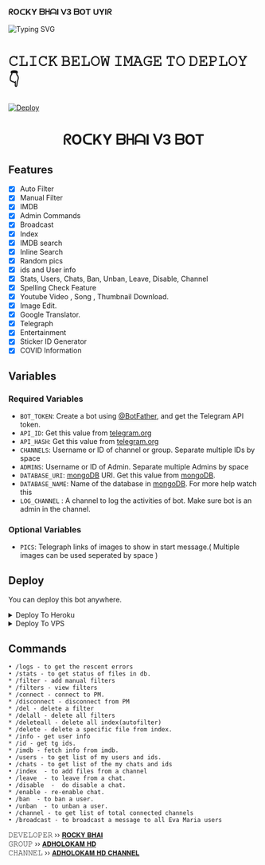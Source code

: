 ### ᖇOᑕKY ᗷᕼᗩI ᐯ3 ᗷOT ᑌYIᖇ

![Typing SVG](https://readme-typing-svg.herokuapp.com/?lines=𝕂𝔼ℝ𝔸𝕃𝔸+𝕊𝔼ℝ;𝗖𝗿𝗲𝗮𝘁𝗲𝗱+𝗕𝘆+𝔽𝕃𝕌𝔽𝔽𝕐+𝕊𝔼ℝ)</p>
# 𝙲𝙻𝙸𝙲𝙺 𝙱𝙴𝙻𝙾𝚆 𝙸𝙼𝙰𝙶𝙴 𝚃𝙾 𝙳𝙴𝙿𝙻𝙾𝚈 👇


[![Deploy](https://telegra.ph/file/e212be20adfc3be542760.jpg)](https://heroku.com/deploy?template=https://github.com/TEAM-FLUFFY/RockyBhaiFilterBot)


</p>
<h1 align="center">
  <b>ᖇOᑕKY ᗷᕼᗩI ᐯ3 ᗷOT</b>
</h1>


## Features

- [x] Auto Filter
- [x] Manual Filter
- [x] IMDB
- [x] Admin Commands
- [x] Broadcast
- [x] Index
- [x] IMDB search
- [x] Inline Search
- [x] Random pics
- [x] ids and User info 
- [x] Stats, Users, Chats, Ban, Unban, Leave, Disable, Channel
- [x] Spelling Check Feature
- [x] Youtube Video , Song , Thumbnail Download.
- [x] Image Edit.
- [x] Google Translator.
- [x] Telegraph
- [x] Entertainment
- [x] Sticker ID Generator
- [x] COVID Information

## Variables

### Required Variables
* `BOT_TOKEN`: Create a bot using [@BotFather](https://telegram.dog/BotFather), and get the Telegram API token.
* `API_ID`: Get this value from [telegram.org](https://my.telegram.org/apps)
* `API_HASH`: Get this value from [telegram.org](https://my.telegram.org/apps)
* `CHANNELS`: Username or ID of channel or group. Separate multiple IDs by space
* `ADMINS`: Username or ID of Admin. Separate multiple Admins by space
* `DATABASE_URI`: [mongoDB](https://www.mongodb.com) URI. Get this value from [mongoDB](https://www.mongodb.com).
* `DATABASE_NAME`: Name of the database in [mongoDB](https://www.mongodb.com). For more help watch this 
* `LOG_CHANNEL` : A channel to log the activities of bot. Make sure bot is an admin in the channel.
### Optional Variables
* `PICS`: Telegraph links of images to show in start message.( Multiple images can be used seperated by space )


## Deploy
You can deploy this bot anywhere.


<details><summary>Deploy To Heroku</summary>
<p>
<br>
<a href="https://heroku.com/deploy?template=https://github.com/TEAM-FLUFFY/RockyBhaiFilterBot">
  <img src="https://www.herokucdn.com/deploy/button.svg" alt="Deploy">
</a>
</p>
</details>

<details><summary>Deploy To VPS</summary>
<p>
<pre>
git clone https://github.com/TEAM-FLUFFY/RockyBhaiFilterBot
# Install Packages
pip3 install -r requirements.txt
Edit info.py with variables as given below then run bot
python3 bot.py
</pre>
</p>
</details>


## Commands
```
• /logs - to get the rescent errors
• /stats - to get status of files in db.
* /filter - add manual filters
* /filters - view filters
* /connect - connect to PM.
* /disconnect - disconnect from PM
* /del - delete a filter
* /delall - delete all filters
* /deleteall - delete all index(autofilter)
* /delete - delete a specific file from index.
* /info - get user info
* /id - get tg ids.
* /imdb - fetch info from imdb.
• /users - to get list of my users and ids.
• /chats - to get list of the my chats and ids 
• /index  - to add files from a channel
• /leave  - to leave from a chat.
• /disable  -  do disable a chat.
* /enable - re-enable chat.
• /ban  - to ban a user.
• /unban  - to unban a user.
• /channel - to get list of total connected channels
• /broadcast - to broadcast a message to all Eva Maria users
```

𝙳𝙴𝚅𝙴𝙻𝙾𝙿𝙴𝚁 ›› [𝗥𝗢𝗖𝗞𝗬 𝗕𝗛𝗔𝗜](https://t.me/TEAM_KERALA)                                                                                                                                        
𝙶𝚁𝙾𝚄𝙿 ›› [𝗔𝗗𝗛𝗢𝗟𝗢𝗞𝗔𝗠 𝗛𝗗](https://t.me/ADHOLOKAMHD)                                       
𝙲𝙷𝙰𝙽𝙽𝙴𝙻 ›› [𝗔𝗗𝗛𝗢𝗟𝗢𝗞𝗔𝗠 𝗛𝗗 𝗖𝗛𝗔𝗡𝗡𝗘𝗟](https://t.me/ADHOLOKAMHDCHANNEL)
